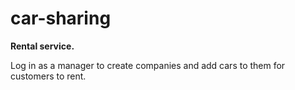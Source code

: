 # car-sharing
**Rental service.**

Log in as a manager to create companies and add cars to them for customers to rent.
